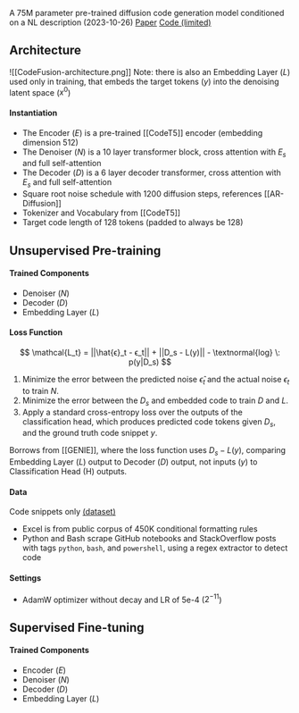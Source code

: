 A 75M parameter pre-trained diffusion code generation model conditioned on a NL description (2023-10-26)
[Paper](https://arxiv.org/pdf/2310.17680v1.pdf) [Code (limited)](https://github.com/microsoft/prose-benchmarks/tree/main/CodeFusion)

## Architecture
![[CodeFusion-architecture.png]]
Note: there is also an Embedding Layer ($L$) used only in training, that embeds the target tokens ($y$) into the denoising latent space ($x^0$)
#### Instantiation
-  The Encoder ($E$) is a pre-trained [[CodeT5]] encoder (embedding dimension 512)
-  The Denoiser ($N$) is a 10 layer transformer block, cross attention with $E_s$ and full self-attention
-  The Decoder ($D$) is a 6 layer decoder transformer, cross attention with $E_s$ and full self-attention
-  Square root noise schedule with 1200 diffusion steps, references [[AR-Diffusion]]
-  Tokenizer and Vocabulary from [[CodeT5]]
-  Target code length of 128 tokens (padded to always be 128)
## Unsupervised Pre-training
#### Trained Components
-  Denoiser ($N$)
-  Decoder ($D$)
-  Embedding Layer ($L$)
#### Loss Function
$$
\mathcal{L_t} = ||\hat{ϵ}_t - ϵ_t|| + ||D_s - L(y)|| - \textnormal{log} \: p(y|D_s)
$$
1. Minimize the error between the predicted noise $\hat{ϵ}_t$ and the actual noise $ϵ_t$ to train $N$.
2. Minimize the error between the $D_s$ and embedded code to train $D$ and $L$.
3. Apply a standard cross-entropy loss over the outputs of the classification head, which produces predicted code tokens given $D_s$, and the ground truth code snippet $y$.

Borrows from [[GENIE]], where the loss function uses $D_s - L(y)$, comparing Embedding Layer ($L$) output to Decoder ($D$) output, not inputs ($y$) to Classification Head (H) outputs.
#### Data
Code snippets only [(dataset)](https://github.com/microsoft/prose-benchmarks/tree/main/CodeFusion/Pretraining%20Data)
-  Excel is from public corpus of 450K conditional formatting rules
-  Python and Bash scrape GitHub notebooks and StackOverflow posts with tags `python`, `bash`, and `powershell`, using a regex extractor to detect code
#### Settings
-  AdamW optimizer without decay and LR of 5e-4 ($2^{-11}$)
## Supervised Fine-tuning
#### Trained Components
-  Encoder ($E$)
-  Denoiser ($N$)
-  Decoder ($D$)
-  Embedding Layer ($L$)
